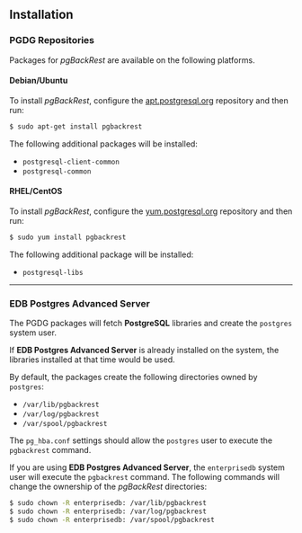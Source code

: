 ## Installation

### PGDG Repositories

Packages for _pgBackRest_ are available on the following platforms.

#### Debian/Ubuntu

To install _pgBackRest_, configure the [apt.postgresql.org](https://www.postgresql.org/download/linux/ubuntu/) repository and then run:

```bash
$ sudo apt-get install pgbackrest
```

The following additional packages will be installed:

* `postgresql-client-common`
* `postgresql-common`

#### RHEL/CentOS

To install _pgBackRest_, configure the [yum.postgresql.org](https://yum.postgresql.org/) repository and then run:

```bash
$ sudo yum install pgbackrest
```

The following additional package will be installed:

* `postgresql-libs`

---

### EDB Postgres Advanced Server

The PGDG packages will fetch **PostgreSQL** libraries and create the `postgres` system user.

If **EDB Postgres Advanced Server** is already installed on the system, the libraries installed at that time would be used.

By default, the packages create the following directories owned by `postgres`:
* `/var/lib/pgbackrest`
* `/var/log/pgbackrest`
* `/var/spool/pgbackrest`

The `pg_hba.conf` settings should allow the `postgres` user to execute the `pgbackrest` command.

If you are using **EDB Postgres Advanced Server**, the `enterprisedb` system user will execute the `pgbackrest` command. The following commands will change the ownership of the _pgBackRest_ directories:

```bash
$ sudo chown -R enterprisedb: /var/lib/pgbackrest
$ sudo chown -R enterprisedb: /var/log/pgbackrest
$ sudo chown -R enterprisedb: /var/spool/pgbackrest
```
